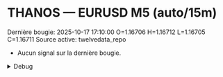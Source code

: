# THANOS — EURUSD M5 (auto/15m)
Dernière bougie: 2025-10-17 17:10:00  O=1.16706  H=1.16712  L=1.16705  C=1.16711
Source active: twelvedata_repo

- Aucun signal sur la dernière bougie.

<details><summary>Debug</summary>

- TD_API_KEY manquant.

</details>